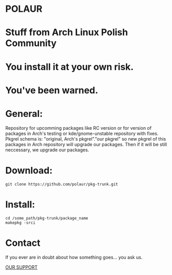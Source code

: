 # POLAUR
# Stuff from Arch Linux Polish Community
# You install it at your own risk.
# You've been warned.

# General:

Repository for upcomming packages like RC version or for version of packages
in Arch's testing or kde/gnome-unstable repository with fixes.
Pkgrel schema is:
"original, Arch's pkgrel"."our pkgrel" so new pkgrel of this packages in Arch repository
will upgrade our packages. Then if it will be still neccessary, we upgrade our packages.

# Download:

```
git clone https://github.com/polaur/pkg-trunk.git

```

# Install:


```
cd /some_path/pkg-trunk/package_name
makepkg -srci

```


# Contact


If you ever are in doubt about how something goes... you ask us.

[OUR SUPPORT](https://forum.archlinux.org.pl/viewtopic.php?id=614)



